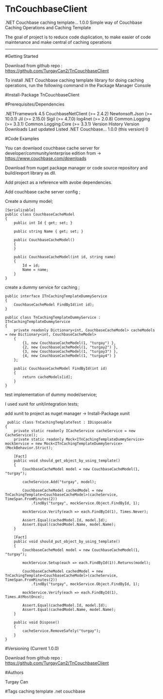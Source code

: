 
# TnCouchbaseClient

.NET Couchbase caching template... 1.0.0
Simple way of Couchbase Caching Operations and Caching Template

The goal of project is to reduce code duplication, to make easier of code maintenance and make central of caching operations

---

#Getting Started

Download from github repo : https://github.com/TurgayCan2/TnCouchbaseClient

To install .NET Couchbase caching template library for doing caching operations, run the following command in the Package Manager Console

#Install-Package TnCouchbaseClient

#Prerequisites/Dependencies

.NETFramework 4.5
CouchbaseNetClient (>= 2.4.2)
Newtonsoft.Json (>= 10.0.1)
Jil (>= 2.15.0)
Sigil (>= 4.7.0)
log4net (>= 2.0.8)
Common.Logging (>= 3.3.1)
Common.Logging.Core (>= 3.3.1)
Version History
Version	Downloads	Last updated	Listed
.NET Couchbase... 1.0.0 (this version)	0

#Code Examples

You can downlaod couchbase cache server for developer/community/enterprise edition from -> https://www.couchbase.com/downloads

Download from nuget package manager or code source repository and build/export library as dll.

Add project as a reference with avobe dependencies.

Add couchbase cache server config ;

  <appSettings>
    <add key="serverUrl" value="http://127.0.0.1:8091/pools"/>
    <add key="defaultBucket" value="default"/>
  </appSettings>

Create a dummy model;

    [Serializable]
    public class CouchbaseCacheModel
    {
        public int Id { get; set; }

        public string Name { get; set; }

        public CouchbaseCacheModel()
        {
        }

        public CouchbaseCacheModel(int id, string name)
        {
            Id = id;
            Name = name;
        }
    }
	

create a dummy service for caching ;

    public interface ITnCachingTemplateDummyService
    {
        CouchbaseCacheModel FindById(int id);
    }

    public class TnCachingTemplateDummyService : ITnCachingTemplateDummyService
    {
        private readonly Dictionary<int, CouchbaseCacheModel> cacheModels = new Dictionary<int, CouchbaseCacheModel>
        {
            {1, new CouchbaseCacheModel(1, "turgay") },
            {2, new CouchbaseCacheModel(1, "turgay2") },
            {3, new CouchbaseCacheModel(1, "turgay3") },
            {4, new CouchbaseCacheModel(1, "turgay4") }
        };

        public CouchbaseCacheModel FindById(int id)
        {
            return cacheModels[id];
        }
    }
	
	
test implementation of dummy model/service;

I used xunit for unit/integration tests;

add xunit to project as nuget manager -> Install-Package xunit


     public class TnCachingTemplateTest : IDisposable
    {
        private static readonly ICacheService cacheService = new CacheService();
        private static readonly Mock<ITnCachingTemplateDummyService> mockService = new Mock<ITnCachingTemplateDummyService>(MockBehavior.Strict);

        [Fact]
        public void should_get_object_by_using_template()
        {
            CouchbaseCacheModel model = new CouchbaseCacheModel(1, "turgay");

            cacheService.Add("turgay", model);

            CouchbaseCacheModel cachedModel = new TnCachingTemplate<CouchbaseCacheModel>(cacheService, TimeSpan.FromMinutes(2))
                .findBy("turgay", mockService.Object.FindById, 1);

            mockService.Verify(each => each.FindById(1), Times.Never);

            Assert.Equal(cachedModel.Id, model.Id);
            Assert.Equal(cachedModel.Name, model.Name);
        }

        [Fact]
        public void should_put_object_by_using_template()
        {
            CouchbaseCacheModel model = new CouchbaseCacheModel(1, "turgay");

            mockService.Setup(each => each.FindById(1)).Returns(model);

            CouchbaseCacheModel cachedModel = new TnCachingTemplate<CouchbaseCacheModel>(cacheService, TimeSpan.FromMinutes(2))
                .findBy("turgay", mockService.Object.FindById, 1);

            mockService.Verify(each => each.FindById(1), Times.AtMostOnce);

            Assert.Equal(cachedModel.Id, model.Id);
            Assert.Equal(cachedModel.Name, model.Name);
        }

        public void Dispose()
        {
            cacheService.RemoveSafely("turgay");
        }
    }
	
	
#Versioning (Current 1.0.0)

Download from github repo : https://github.com/TurgayCan2/TnCouchbaseClient

#Authors

Turgay Can

#Tags
caching template .net couchbase
